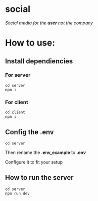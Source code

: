 # social

_Social media for the **user** <u>not</u> the company_

# How to use:

## Install dependiencies

### For server

```
cd server
npm i
```

### For client

```
cd client
npm i
```

## Config the .env

```
cd server
```

Then rename the **.env_example** to **.env**

Configure it to fit your setup

## How to run the server

```
cd server
npm run dev
```
